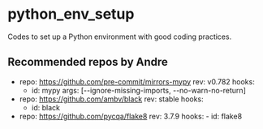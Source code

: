 # python_env_setup
Codes to set up a Python environment with good coding practices.

## Recommended repos by Andre
- repo: https://github.com/pre-commit/mirrors-mypy
  rev: v0.782
  hooks:
  -   id: mypy
      args: [--ignore-missing-imports, --no-warn-no-return]
- repo: https://github.com/ambv/black
  rev: stable
  hooks:
  -   id: black
- repo: https://github.com/pycqa/flake8
  rev: 3.7.9
  hooks:
      -   id: flake8    